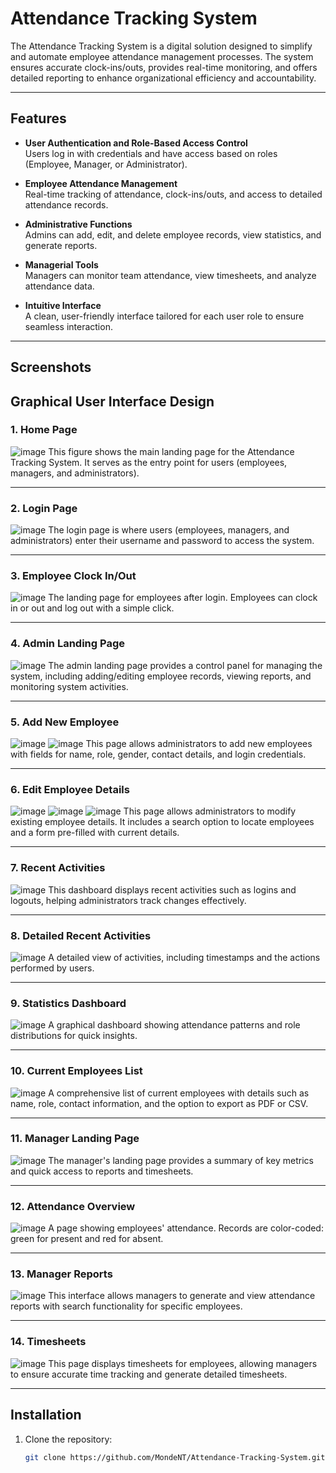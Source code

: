 # Attendance Tracking System

The Attendance Tracking System is a digital solution designed to simplify and automate employee attendance management processes. The system ensures accurate clock-ins/outs, provides real-time monitoring, and offers detailed reporting to enhance organizational efficiency and accountability.

---

## Features

- **User Authentication and Role-Based Access Control**  
  Users log in with credentials and have access based on roles (Employee, Manager, or Administrator).

- **Employee Attendance Management**  
  Real-time tracking of attendance, clock-ins/outs, and access to detailed attendance records.

- **Administrative Functions**  
  Admins can add, edit, and delete employee records, view statistics, and generate reports.

- **Managerial Tools**  
  Managers can monitor team attendance, view timesheets, and analyze attendance data.

- **Intuitive Interface**  
  A clean, user-friendly interface tailored for each user role to ensure seamless interaction.

---

## Screenshots

## Graphical User Interface Design

### 1. **Home Page**
![image](https://github.com/user-attachments/assets/4d350b03-c5dd-42be-b4a8-ff6eb19606ed) 
This figure shows the main landing page for the Attendance Tracking System. It serves as the entry point for users (employees, managers, and administrators).

---

### 2. **Login Page**
![image](https://github.com/user-attachments/assets/4ee75640-80b6-49dd-8180-5f0d286596c7) 
The login page is where users (employees, managers, and administrators) enter their username and password to access the system.

---

### 3. **Employee Clock In/Out**
![image](https://github.com/user-attachments/assets/d7fc3929-5f00-4dd2-a485-e755f859c924) 
The landing page for employees after login. Employees can clock in or out and log out with a simple click.

---

### 4. **Admin Landing Page**
![image](https://github.com/user-attachments/assets/01f1d4d9-9a94-411c-bfcf-81bb1f27ac94)
The admin landing page provides a control panel for managing the system, including adding/editing employee records, viewing reports, and monitoring system activities.

---

### 5. **Add New Employee**
![image](https://github.com/user-attachments/assets/3d5a644a-aec1-4832-a209-9570bdb72967) 
![image](https://github.com/user-attachments/assets/f0b28708-02ca-4502-a703-2d4cc20899e1)
This page allows administrators to add new employees with fields for name, role, gender, contact details, and login credentials.

---

### 6. **Edit Employee Details**
![image](https://github.com/user-attachments/assets/18937388-25e2-4675-967e-f469dca32003)
![image](https://github.com/user-attachments/assets/2d434858-16a9-41f9-822e-d934721a7c1f)
![image](https://github.com/user-attachments/assets/556fa3a9-9161-41b4-a18f-2279f98e5575)
This page allows administrators to modify existing employee details. It includes a search option to locate employees and a form pre-filled with current details.

---

### 7. **Recent Activities**
![image](https://github.com/user-attachments/assets/bb662305-e006-480f-9009-4b132da6604a)
This dashboard displays recent activities such as logins and logouts, helping administrators track changes effectively.

---

### 8. **Detailed Recent Activities**
![image](https://github.com/user-attachments/assets/312a39d1-32b5-4869-b325-62ab9f254161)
A detailed view of activities, including timestamps and the actions performed by users.

---

### 9. **Statistics Dashboard**
![image](https://github.com/user-attachments/assets/25f683e0-02a0-44b6-93bf-3da21f909ad8) 
A graphical dashboard showing attendance patterns and role distributions for quick insights.

---

### 10. **Current Employees List**
![image](https://github.com/user-attachments/assets/29e556c5-555f-48e6-b4d8-ec8661170379)
A comprehensive list of current employees with details such as name, role, contact information, and the option to export as PDF or CSV.

---

### 11. **Manager Landing Page**
![image](https://github.com/user-attachments/assets/429eae28-371c-4a3a-b1c9-636dc257924c)
The manager's landing page provides a summary of key metrics and quick access to reports and timesheets.

---

### 12. **Attendance Overview**
![image](https://github.com/user-attachments/assets/fd7d9b8b-d97e-40ae-b3ed-e73384a155eb)
A page showing employees' attendance. Records are color-coded: green for present and red for absent.

---

### 13. **Manager Reports**
![image](https://github.com/user-attachments/assets/ff7ee0ac-9966-4bd2-884c-0c8820411d49) 
This interface allows managers to generate and view attendance reports with search functionality for specific employees.

---

### 14. **Timesheets**
![image](https://github.com/user-attachments/assets/f8264a43-84a9-428e-a6da-40665ab2f9cf)
This page displays timesheets for employees, allowing managers to ensure accurate time tracking and generate detailed timesheets.



---

## Installation

1. Clone the repository:
   ```bash
   git clone https://github.com/MondeNT/Attendance-Tracking-System.git
